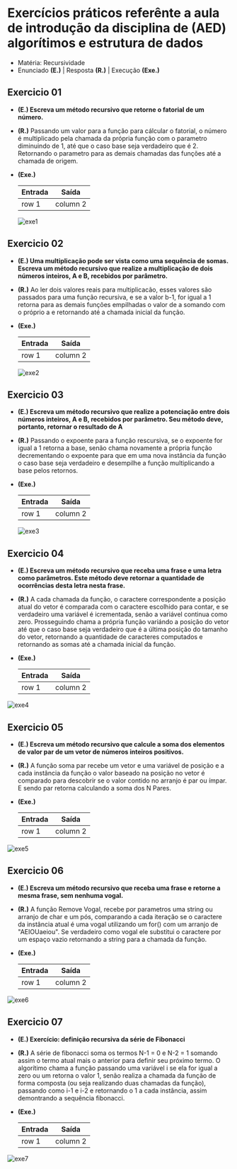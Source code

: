 # Exercícios práticos referênte a aula de introdução da disciplina de (AED) algorítimos e estrutura de dados

- Matéria: Recursividade
- Enunciado **(E.)** | Resposta **(R.)** | Execução **(Exe.)**

## Exercicio 01

- **(E.) Escreva um método recursivo que retorne o fatorial de um número.**
- **(R.)** Passando um valor para a função para cálcular o fatorial, o número é multiplicado pela chamada da própria função com o parametro diminuindo de 1, até que o caso base seja verdadeiro que é 2. Retornando o parametro para as demais chamadas das funções até a chamada de origem.
- **(Exe.)**

  | Entrada | Saída |
  |--- |--- |
  | row 1 | column 2 |
  
  ![exe1](https://user-images.githubusercontent.com/71523671/189456772-73611dcb-a63b-42d4-a4a5-c62cbd1071d8.png)

## Exercicio 02

- **(E.) Uma multiplicação pode ser vista como uma sequência de somas. Escreva um método recursivo que realize a multiplicação de dois números inteiros, A e B, recebidos por parâmetro.**
- **(R.)** Ao ler dois valores reais para multiplicacão, esses valores são passados para uma função recursiva, e se a valor b-1, for igual a 1 retorna para as demais funções empilhadas o valor de a somando com o próprio a e retornando até a chamada inicial da função.
- **(Exe.)**

  | Entrada | Saída |
  |--- |--- |
  | row 1 | column 2 |
  
  ![exe2](https://user-images.githubusercontent.com/71523671/189456774-755caebc-9216-4a22-b057-193122f59049.png)
  
## Exercicio 03

- **(E.)  Escreva um método recursivo que realize a potenciação entre dois números inteiros, A e B, recebidos por parâmetro. Seu método deve, portanto, retornar o resultado de A**
- **(R.)** Passando o expoente para a função rescursiva, se o expoente for igual a 1 retorna a base, senão chama novamente a própria função decrementando o expoente para que em uma nova instância da função o caso base seja verdadeiro e desempilhe a função multiplicando a base pelos retornos.
- **(Exe.)**

  | Entrada | Saída |
  |--- |--- |
  | row 1 | column 2 |
  
  ![exe3](https://user-images.githubusercontent.com/71523671/189456776-9f8a7a39-5a3f-4454-b073-cd6b9d10fab7.png)
  
## Exercicio 04

- **(E.) Escreva um método recursivo que receba uma frase e uma letra como parâmetros. Este método deve retornar a quantidade de ocorrências desta letra nesta frase.**
- **(R.)** A cada chamada da função, o caractere correspondente a posição atual do vetor é comparada com o caractere escolhido para contar, e se verdadeiro uma variável é icrementada, senão a variável continua como zero. Prosseguindo chama a própria função variándo a posição do vetor até que o caso  base seja verdadeiro que é a última posição do tamanho do vetor, retornando a quantidade de caracteres computados e retornando as somas até a chamada inicial da função.
- **(Exe.)**

  | Entrada | Saída |
  |--- |--- |
  | row 1 | column 2 |

![exe4](https://user-images.githubusercontent.com/71523671/189456777-e0658f06-38e8-44a1-9362-2f11fde29bfb.png)

## Exercicio 05

- **(E.) Escreva um método recursivo que calcule a soma dos elementos de valor par de um vetor de números inteiros positivos.**
- **(R.)** A função soma par recebe um vetor e uma variável de posição e a cada instância da função o valor baseado na posição no vetor é comparado para descobrir se o valor contido no arranjo é par ou ímpar. E sendo par retorna calculando a soma dos N Pares.
- **(Exe.)**

  | Entrada | Saída |
  |--- |--- |
  | row 1 | column 2 |

![exe5](https://user-images.githubusercontent.com/71523671/189456767-f30a924b-7751-443b-83d6-48bd20ee2e4a.png)

## Exercicio 06

- **(E.) Escreva um método recursivo que receba uma frase e retorne a mesma frase, sem nenhuma vogal.**
- **(R.)** A função Remove Vogal, recebe por parametros uma string ou arranjo de char e um pós, comparando a cada iteração se o caractere da instância atual é uma vogal utilizando um for() com um arranjo de "AEIOUaeiou". Se verdadeiro como vogal ele substitui o caractere por um espaço vazio retornando a string para a chamada da função.
- **(Exe.)**

  | Entrada | Saída |
  |--- |--- |
  | row 1 | column 2 |

![exe6](https://user-images.githubusercontent.com/71523671/189456769-b68a6c89-2f7d-4656-8d54-45fffed186e1.png)
## Exercicio 07

- **(E.) Exercício: definição recursiva da série de Fibonacci**
- **(R.)** A série de fibonacci soma os termos N-1 = 0 e N-2 = 1 somando assim o termo atual mais o anterior para definir seu próximo termo. O algorítimo chama a função passando uma variável i se ela for igual a zero ou um retorna o valor 1, senão realiza a chamada da função de forma composta (ou seja realizando duas chamadas da função), passando como i-1 e i-2 e retornando o 1 a cada instância, assim demontrando a sequência fibonacci.
- **(Exe.)**

  | Entrada | Saída |
  |--- |--- |
  | row 1 | column 2 |

![exe7](https://user-images.githubusercontent.com/71523671/189457038-20c61197-4b3d-45d4-8462-85b4a0462faa.png)
